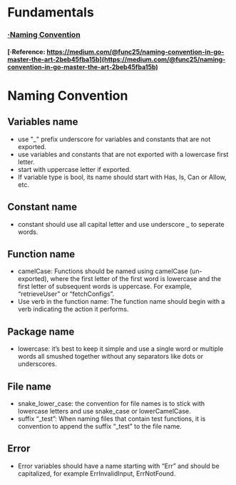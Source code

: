 # Fundamentals

### [·Naming Convention](#naming-convention-1)
#### [·Reference: https://medium.com/@func25/naming-convention-in-go-master-the-art-2beb45fba15b](https://medium.com/@func25/naming-convention-in-go-master-the-art-2beb45fba15b)

# Naming Convention
## Variables name
- use "_" prefix underscore for variables and constants that are not exported.
- use variables and constants that are not exported with a lowercase first letter.
- start with uppercase letter if exported.
- If variable type is bool, its name should start with Has, Is, Can or Allow, etc.


## Constant name
- constant should use all capital letter and use underscore _ to seperate words.

## Function name
- camelCase: Functions should be named using camelCase (un-exported), where the first letter of the first word is lowercase and the first letter of subsequent words is uppercase. For example, “retrieveUser” or “fetchConfigs”.
- Use verb in the function name: The function name should begin with a verb indicating the action it performs.

## Package name
- lowercase: it’s best to keep it simple and use a single word or multiple words all smushed together without any separators like dots or underscores. 

## File name
- snake_lower_case: the convention for file names is to stick with lowercase letters and use snake_case or lowerCamelCase. 
- suffix “_test”: When naming files that contain test functions, it is convention to append the suffix “_test” to the file name.

## Error 
- Error variables should have a name starting with “Err” and should be capitalized, for example ErrInvalidInput, ErrNotFound.

